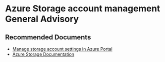 <properties
	pageTitle="Azure Storage account management"
	description="Azure Storage account management"
	infoBubbleText=""
	service="microsoft.storage"
	resource="storageaccounts"
	authors="raprasad"
	ms.author="raprasad"
	displayOrder=""
	articleId="5e0d7e9b-f7f7-4545-b8cf-a8dbb2a118e8"
	diagnosticScenario=""
	selfHelpType="generic"
	supportTopicIds="32602884"
	resourceTags=""
	productPesIds="15629"
	cloudEnvironments="public,Mooncake"
/>

# Azure Storage account management General Advisory

## **Recommended Documents**

* [Manage storage account settings in Azure Portal](https://docs.microsoft.com/azure/storage/common/storage-account-manage/)<br>
* [Azure Storage Documentation](https://docs.microsoft.com/azure/storage/)<br>
